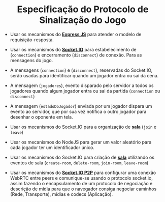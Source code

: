 <h1 align="center">Especificação do Protocolo de Sinalização do Jogo</h1>

- Usar os mecanismos do [**Express JS**](https://expressjs.com/) para atender o modelo de requisição-resposta. 

- Usar os mecanismos do [**Socket.IO**](https://socket.io/) para estabelecimento de (`connection`) e encerramento (`disconnect`) de conexão. Para as mensagens do jogo.

- A mensagens (`connection`) e (`disconnect`), reservadas do Socket.IO, serão usadas para identificar quando um jogador entra ou sai da cena.

- A mensagem (`jogadores`), evento disparado pelo servidor a todos os jogadores quando algum jogador entra ou sai da partida (`connection` ou `disconnect`)

- A mensagem (`estadoDoJogador`) enviada por um jogador dispara um evento ao servidor, que por sua vez notifica o outro jogador para desenhar o oponente em tela.

- Usar os mecanismos do Socket.IO para a organização de [**sala**](https://socket.io/docs/v4/rooms/) (`join` e `leave`)

- Usar os mecanismos do NodeJS para gerar um valor aleatório para cada jogador ter um identificador único.

- Usar os mecanismos do Socket.IO para criação de [**sala**](https://socket.io/docs/v4/rooms/) utilizando os eventos de sala (`create-room`, `delete-room`, `join-room`, `leave-room`)

- Usar os mecanismos do [**Socket.IO P2P**](https://socket.io/) para configurar uma conexão WebRTC entre peers e comunique-se usando o protocolo socket.io, assim fazendo o encapsulamento de um protocolo de negociação e descrição de mídia para que o navegador consiga negociar caminhos (Rede, Transporte), mídias e codecs (Aplicação).